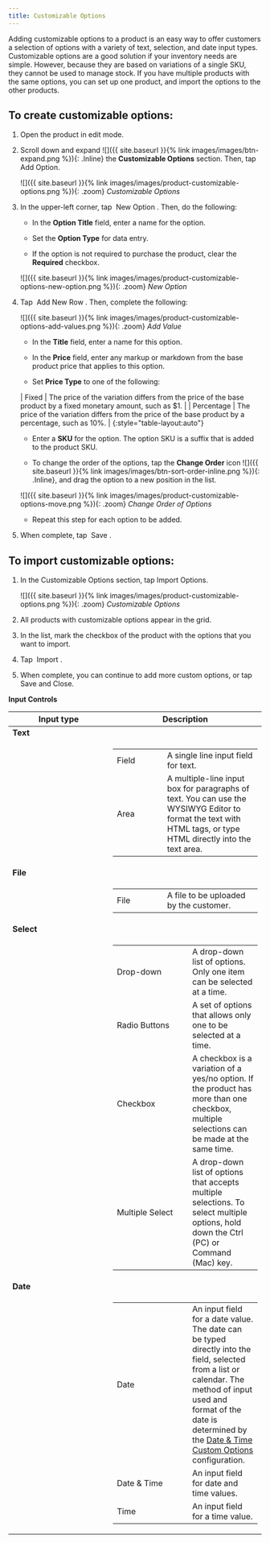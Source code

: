 ```yaml
---
title: Customizable Options
---
```


Adding customizable options to a product is an easy way to offer customers a selection of options with a variety of text, selection, and date input types. Customizable options are a good solution if your inventory needs are simple. However, because they are based on variations of a single SKU, they cannot be used to manage stock. If you have multiple products with the same options, you can set up one product, and import the options to the other products.

## To create customizable options:

1. Open the product in edit mode.

1. Scroll down and expand ![]({{ site.baseurl }}{% link images/images/btn-expand.png %}){: .Inline} the **Customizable Options** section. Then, tap <span class="btn">Add Option</span>.

   ![]({{ site.baseurl }}{% link images/images/product-customizable-options.png %}){: .zoom}
   *Customizable Options*

1. In the upper-left corner, tap <span class="btn"> New Option </span>. Then, do the following:

   * In the **Option Title** field, enter a name for the option.

   * Set the **Option Type** for data entry.

   * If the option is not required to purchase the product, clear the **Required** checkbox.

   ![]({{ site.baseurl }}{% link images/images/product-customizable-options-new-option.png %}){: .zoom}
   *New Option*

1. Tap <span class="btn"> Add New Row </span>. Then, complete the following:

   ![]({{ site.baseurl }}{% link images/images/product-customizable-options-add-values.png %}){: .zoom}
   *Add Value*

   * In the **Title** field, enter a name for this option.

   * In the **Price** field, enter any markup or markdown from the base product price that applies to this option.

   * Set **Price Type** to one of the following:

   | Fixed | The price of the variation differs from the price of the base product by a fixed monetary amount, such as $1. |
   | Percentage | The price of the variation differs from the price of the base product by a percentage, such as 10%. |
   {:style="table-layout:auto"}

   * Enter a **SKU** for the option. The option SKU is a suffix that is added to the product SKU.

   * To change the order of the options, tap the **Change Order** icon ![]({{ site.baseurl }}{% link images/images/btn-sort-order-inline.png %}){: .Inline}, and drag the option to a new position in the list.

   ![]({{ site.baseurl }}{% link images/images/product-customizable-options-move.png %}){: .zoom}
   *Change Order of Options*

   * Repeat this step for each option to be added.

1. When complete, tap <span class="btn"> Save </span>.

## To import customizable options:

1. In the Customizable Options section, tap <span class="btn">Import Options</span>.

   ![]({{ site.baseurl }}{% link images/images/product-customizable-options.png %}){: .zoom}
   *Customizable Options*

1. All products with customizable options appear in the grid.

1. In the list, mark the checkbox of the product with the options that you want to import.

1. Tap <span class="btn"> Import </span>.

1. When complete, you can continue to add more custom options, or tap <span class="btn">Save and Close</span>.

<table>
      <b>Input Controls</b>
      <col WIDTH="200">
      <col WIDTH="auto">
      <thead>
         <tr>
            <th>Input type</th>
            <th>Description</th>
         </tr>
      </thead>
      <tbody>
         <tr>
            <td colspan="2"><b>Text</b></td>
         </tr>
         <tr>
            <td>
               <p> </p>
            </td>
            <td>
               <table>
                     <col WIDTH="100">
                     <col WIDTH="auto">
                  <tbody>
                     <tr>
                        <td>Field</td>
                        <td>A single line input field for text.</td>
                     </tr>
                     <tr>
                        <td>Area</td>
                        <td>A multiple-line input box for paragraphs of text. You can use the WYSIWYG Editor to format the text with HTML tags, or type HTML directly into the text area.</td>
                     </tr>
                  </tbody>
               </table>
            </td>
         </tr>
         <tr>
            <td colspan="2"><b>File</b></td>
         </tr>
         <tr>
            <td>
               <p> </p>
            </td>
            <td>
               <table>
                  <col WIDTH="100">
                  <col WIDTH="auto">
                  <tbody>
                     <tr>
                        <td>File</td>
                        <td>A file to be uploaded by the customer.</td>
                     </tr>
                  </tbody>
               </table>
            </td>
         </tr>
         <tr>
            <td colspan="2"><b>Select</b></td>
         </tr>
         <tr>
            <td>
               <p> </p>
            </td>
            <td>
               <table>
                  <col WIDTH="150">
                  <col WIDTH="auto">
                  <tbody>
                     <tr>
                        <td>Drop-down</td>
                        <td>A drop-down list of options. Only one item can be selected at a
								time. </td>
                     </tr>
                     <tr>
                        <td>Radio Buttons</td>
                        <td>A set of options that allows only one to be selected at a time.</td>
                     </tr>
                     <tr>
                        <td>Checkbox</td>
                        <td>A checkbox is a variation of a yes/no option. If the product has more than one checkbox, multiple selections can be made at
								the same time.</td>
                     </tr>
                     <tr>
                        <td>Multiple Select</td>
                        <td>A drop-down list of options that accepts multiple selections. To select multiple options, hold down the Ctrl
								(PC) or Command (Mac) key.</td>
                     </tr>
                  </tbody>
               </table>
            </td>
         </tr>
         <tr>
            <td colspan="2"><b>Date</b></td>
         </tr>
         <tr>
            <td>
               <p> </p>
            </td>
            <td>
               <table>
                  <col WIDTH="150">
                  <col WIDTH="auto">
                  <tbody>
                     <tr>
                        <td>Date</td>
                        <td>An input field for a date value. The date can be typed directly
									into the field, selected from a list or calendar. The method of
									input used and format of the date is determined by the <a href="{{ site.baseurl }}{% link design/configuration.md %}">Date &amp; Time Custom Options</a>
								configuration.</td>
                     </tr>
                     <tr>
                        <td>Date &amp; Time</td>
                        <td>An input field for date and time values.</td>
                     </tr>
                     <tr>
                        <td>Time</td>
                        <td>An input field for a time value.</td>
                     </tr>
                  </tbody>
               </table>
            </td>
         </tr>
      </tbody>
   </table>
